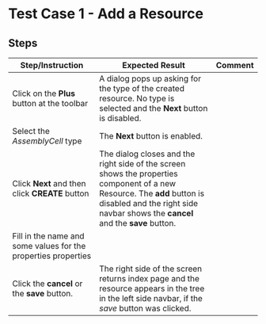 # Test Case 1 - Add a Resource

## Steps

| Step/Instruction | Expected Result | Comment |
|------------------|-----------------|---------|
| Click on the **Plus** button at the toolbar | A dialog pops up asking for the type of the created resource. No type is selected and the **Next** button is disabled. |  |
| Select the *AssemblyCell* type | The **Next** button is enabled. | |
| Click **Next** and then click **CREATE** button | The dialog closes and the right side of the screen shows the properties component of a new Resource. The **add** button is disabled and the right side navbar shows the **cancel** and the **save** button.  | |
| Fill in the name and some values for the properties properties | | |
| Click the **cancel** or the **save** button. | The right side of the screen returns index page and the resource appears in the tree in the left side navbar, if the *save* button was clicked. | |
